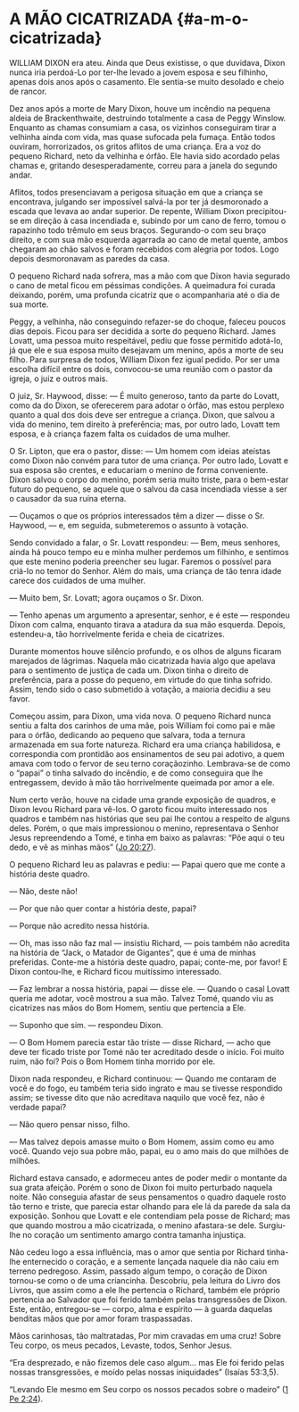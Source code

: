 # A MÃO CICATRIZADA {#a-m-o-cicatrizada}

WILLIAM DIXON era ateu. Ainda que Deus existisse, o que duvidava, Dixon nunca iria perdoá-Lo por ter-lhe levado a jovem esposa e seu filhinho, apenas dois anos após o casamento. Ele sentia-se muito desolado e cheio de rancor.

Dez anos após a morte de Mary Dixon, houve um incêndio na pequena aldeia de Brackenthwaite, destruindo totalmente a casa de Peggy Winslow. Enquanto as chamas consumiam a casa, os vizinhos conseguiram tirar a velhinha ainda com vida, mas quase sufocada pela fumaça. Então todos ouviram, horrorizados, os gritos aflitos de uma criança. Era a voz do pequeno Richard, neto da velhinha e órfão. Ele havia sido acordado pelas chamas e, gritando desesperadamente, correu para a janela do segundo andar.

Aflitos, todos presenciavam a perigosa situação em que a criança se encontrava, julgando ser impossível salvá-la por ter já desmoronado a escada que levava ao andar superior. De repente, William Dixon precipitou-se em direção à casa incendiada e, subindo por um cano de ferro, tomou o rapazinho todo trêmulo em seus braços. Segurando-o com seu braço direito, e com sua mão esquerda agarrada ao cano de metal quente, ambos chegaram ao chão salvos e foram recebidos com alegria por todos. Logo depois desmoronavam as paredes da casa.

O pequeno Richard nada sofrera, mas a mão com que Dixon havia segurado o cano de metal ficou em péssimas condições. A queimadura foi curada deixando, porém, uma profunda cicatriz que o acompanharia até o dia de sua morte.

Peggy, a velhinha, não conseguindo refazer-se do choque, faleceu poucos dias depois. Ficou para ser decidida a sorte do pequeno Richard. James Lovatt, uma pessoa muito respeitável, pediu que fosse permitido adotá-lo, já que ele e sua esposa muito desejavam um menino, após a morte de seu filho. Para surpresa de todos, William Dixon fez igual pedido. Por ser uma escolha difícil entre os dois, convocou-se uma reunião com o pastor da igreja, o juiz e outros mais.

O juiz, Sr. Haywood, disse: — É muito generoso, tanto da parte do Lovatt, como da do Dixon, se oferecerem para adotar o órfão, mas estou perplexo quanto a qual dos dois deve ser entregue a criança. Dixon, que salvou a vida do menino, tem direito à preferência; mas, por outro lado, Lovatt tem esposa, e à criança fazem falta os cuidados de uma mulher.

O Sr. Lipton, que era o pastor, disse: — Um homem com ideias ateístas como Dixon não convém para tutor de uma criança. Por outro lado, Lovatt e sua esposa são crentes, e educariam o menino de forma conveniente. Dixon salvou o corpo do menino, porém seria muito triste, para o bem-estar futuro do pequeno, se aquele que o salvou da casa incendiada viesse a ser o causador da sua ruína eterna.

— Ouçamos o que os próprios interessados têm a dizer — disse o Sr. Haywood, — e, em seguida, submeteremos o assunto à votação.

Sendo convidado a falar, o Sr. Lovatt respondeu: — Bem, meus senhores, ainda há pouco tempo eu e minha mulher perdemos um filhinho, e sentimos que este menino poderia preencher seu lugar. Faremos o possível para criá-lo no temor do Senhor. Além do mais, uma criança de tão tenra idade carece dos cuidados de uma mulher.

— Muito bem, Sr. Lovatt; agora ouçamos o Sr. Dixon.

— Tenho apenas um argumento a apresentar, senhor, e é este — respondeu Dixon com calma, enquanto tirava a atadura da sua mão esquerda. Depois, estendeu-a, tão horrivelmente ferida e cheia de cicatrizes.

Durante momentos houve silêncio profundo, e os olhos de alguns ficaram marejados de lágrimas. Naquela mão cicatrizada havia algo que apelava para o sentimento de justiça de cada um. Dixon tinha o direito de preferência, para a posse do pequeno, em virtude do que tinha sofrido. Assim, tendo sido o caso submetido à votação, a maioria decidiu a seu favor.

Começou assim, para Dixon, uma vida nova. O pequeno Richard nunca sentiu a falta dos carinhos de uma mãe, pois William foi como pai e mãe para o órfão, dedicando ao pequeno que salvara, toda a ternura armazenada em sua forte natureza. Richard era uma criança habilidosa, e correspondia com prontidão aos ensinamentos de seu pai adotivo, a quem amava com todo o fervor de seu terno coraçãozinho. Lembrava-se de como o “papai” o tinha salvado do incêndio, e de como conseguira que lhe entregassem, devido à mão tão horrivelmente queimada por amor a ele.

Num certo verão, houve na cidade uma grande exposição de quadros, e Dixon levou Richard para vê-los. O garoto ficou muito interessado nos quadros e também nas histórias que seu pai lhe contou a respeito de alguns deles. Porém, o que mais impressionou o menino, representava o Senhor Jesus repreendendo a Tomé, e tinha em baixo as palavras: “Põe aqui o teu dedo, e vê as minhas mãos” ([Jo 20:27](http://bibliaonline.com.br/acf/jo/20/27)).

O pequeno Richard leu as palavras e pediu: — Papai quero que me conte a história deste quadro.

— Não, deste não!

— Por que não quer contar a história deste, papai?

— Porque não acredito nessa história.

— Oh, mas isso não faz mal — insistiu Richard, — pois também não acredita na história de “Jack, o Matador de Gigantes”, que é uma de minhas preferidas. Conte-me a história deste quadro, papai; conte-me, por favor! E Dixon contou-lhe, e Richard ficou muitíssimo interessado.

— Faz lembrar a nossa história, papai — disse ele. — Quando o casal Lovatt queria me adotar, você mostrou a sua mão. Talvez Tomé, quando viu as cicatrizes nas mãos do Bom Homem, sentiu que pertencia a Ele.

— Suponho que sim. — respondeu Dixon.

— O Bom Homem parecia estar tão triste — disse Richard, — acho que deve ter ficado triste por Tomé não ter acreditado desde o início. Foi muito ruim, não foi? Pois o Bom Homem tinha morrido por ele.

Dixon nada respondeu, e Richard continuou: — Quando me contaram de você e do fogo, eu também teria sido ingrato e mau se tivesse respondido assim; se tivesse dito que não acreditava naquilo que você fez, não é verdade papai?

— Não quero pensar nisso, filho.

— Mas talvez depois amasse muito o Bom Homem, assim como eu amo você. Quando vejo sua pobre mão, papai, eu o amo mais do que milhões de milhões.

Richard estava cansado, e adormeceu antes de poder medir o montante da sua grata afeição. Porém o sono de Dixon foi muito perturbado naquela noite. Não conseguia afastar de seus pensamentos o quadro daquele rosto tão terno e triste, que parecia estar olhando para ele lá da parede da sala da exposição. Sonhou que Lovatt e ele contendiam pela posse de Richard; mas que quando mostrou a mão cicatrizada, o menino afastara-se dele. Surgiu-lhe no coração um sentimento amargo contra tamanha injustiça.

Não cedeu logo a essa influência, mas o amor que sentia por Richard tinha-lhe enternecido o coração, e a semente lançada naquele dia não caiu em terreno pedregoso. Assim, passado algum tempo, o coração de Dixon tornou-se como o de uma criancinha. Descobriu, pela leitura do Livro dos Livros, que assim como a ele lhe pertencia o Richard, também ele próprio pertencia ao Salvador que foi ferido também pelas transgressões de Dixon. Este, então, entregou-se — corpo, alma e espírito — à guarda daquelas benditas mãos que por amor foram traspassadas.

Mãos carinhosas, tão maltratadas, Por mim cravadas em uma cruz! Sobre Teu corpo, os meus pecados, Levaste, todos, Senhor Jesus.

“Era desprezado, e não fizemos dele caso algum... mas Ele foi ferido pelas nossas transgressões, e moído pelas nossas iniquidades” (Isaías 53:3,5).

“Levando Ele mesmo em Seu corpo os nossos pecados sobre o madeiro” ([1 Pe 2:24](http://bibliaonline.com.br/acf/1pe/2/24)).